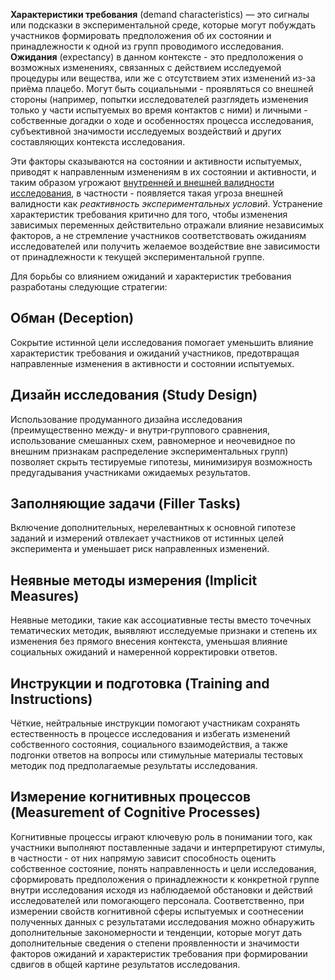 **Характеристики требования** (demand characteristics) — это сигналы или подсказки в экспериментальной среде, которые могут побуждать участников формировать предположения об их состоянии и принадлежности к одной из групп проводимого исследования.
**Ожидания** (expectancy) в данном контексте - это предположения о возможных изменениях, связанных с действием исследуемой процедуры или вещества, или же с отсутствием этих изменений из-за приёма плацебо. Могут быть социальными - проявляться со внешней стороны (например, попытки исследователей разглядеть изменения только у части испытуемых во время контактов с ними) и личными - собственные догадки о ходе и особенностях процесса исследования, субъективной значимости исследуемых воздействий и других составляющих контекста исследования.

Эти факторы сказываются на состоянии и активности испытуемых, приводят к направленным изменениям в их состоянии и активности, и таким образом угрожают [внутренней и внешней валидности исследования](Валидность%20эксперимента), в частности - появляется такая угроза внешней валидности как *реактивность экспериментальных условий*.
Устранение характеристик требования критично для того, чтобы изменения зависимых переменных действительно отражали влияние независимых факторов, а не стремление участников соответствовать ожиданиям исследователей или получить желаемое воздействие вне зависимости от принадлежности к текущей экспериментальной группе.

Для борьбы со влиянием ожиданий и характеристик требования разработаны следующие стратегии:

## Обман (Deception)

Сокрытие истинной цели исследования помогает уменьшить влияние характеристик требования и ожиданий участников, предотвращая направленные изменения в активности и состоянии испытуемых.

## Дизайн исследования (Study Design)

Использование продуманного дизайна исследования (преимущественно между‑ и внутри‑группового сравнения, использование смешанных схем, равномерное и неочевидное по внешним признакам распределение экспериментальных групп) позволяет скрыть тестируемые гипотезы, минимизируя возможность предугадывания участниками ожидаемых результатов.

## Заполняющие задачи (Filler Tasks)

Включение дополнительных, нерелевантных к основной гипотезе заданий и измерений отвлекает участников от истинных целей эксперимента и уменьшает риск направленных изменений.

## Неявные методы измерения (Implicit Measures)

Неявные методики, такие как ассоциативные тесты вместо точечных тематических методик, выявляют исследуемые признаки и степень их изменения без прямого внесения контекста, уменьшая влияние социальных ожиданий и намеренной корректировки ответов.

## Инструкции и подготовка (Training and Instructions)

Чёткие, нейтральные инструкции помогают участникам сохранять естественность в процессе исследования и избегать изменений собственного состояния, социального взаимодействия, а также подгонки ответов на вопросы или стимульные материалы тестовых методик под предполагаемые результаты исследования.

## Измерение когнитивных процессов (Measurement of Cognitive Processes)

Когнитивные процессы играют ключевую роль в понимании того, как участники выполняют поставленные задачи и интерпретируют стимулы, в частности - от них напрямую зависит способность оценить собственное состояние, понять направленность и цели исследования, сформировать предположения о принадлежности к конкретной группе внутри исследования исходя из наблюдаемой обстановки и действий исследователей или помогающего персонала. Соответственно, при измерении свойств когнитивной сферы испытуемых и соотнесении полученных данных с результатами исследования можно обнаружить дополнительные закономерности и тенденции, которые могут дать дополнительные сведения о степени проявленности и значимости факторов ожиданий и характеристик требования при формировании сдвигов в общей картине результатов исследования.
